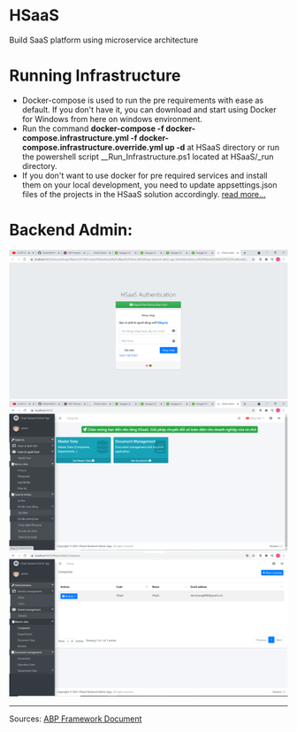 # HSaaS
Build SaaS platform using microservice architecture
# Running Infrastructure
* Docker-compose is used to run the pre requirements with ease as default. If you don't have it, you can download and start using Docker for Windows from here on windows environment.
* Run the command __docker-compose -f docker-compose.infrastructure.yml -f docker-compose.infrastructure.override.yml up -d__ at HSaaS directory or run the powershell script __Run_Infrastructure.ps1 located at HSaaS/_run directory.
* If you don't want to use docker for pre required services and install them on your local development, you need to update appsettings.json files of the projects in the HSaaS solution accordingly. [read more...](https://docs.abp.io/en/abp/latest/Samples/Microservice-Demo#running-infrastructure)
# Backend Admin:
![Login](https://github.com/hoangnc/HSaaS/blob/main/Login.PNG?raw=true "Login")
![Home Page](https://github.com/hoangnc/HSaaS/blob/main/HomePage.PNG?raw=true "Login")
![Backend Admin](https://github.com/hoangnc/HSaaS/blob/main/BackendAdmin.PNG?raw=true "Backend Admin")

---
Sources:
[ABP Framework Document](https://docs.abp.io/)

